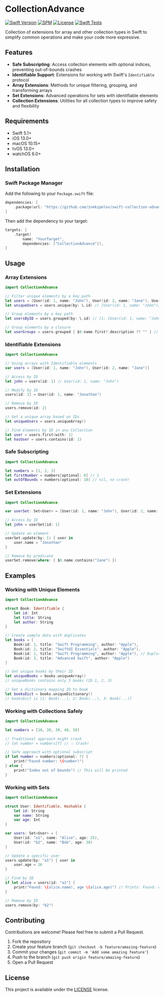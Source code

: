 # CollectionAdvance

[![Swift Version](https://img.shields.io/badge/Swift-5.1+-orange.svg)](https://swift.org/)
[![SPM](https://img.shields.io/badge/SPM-compatible-brightgreen.svg)](https://swift.org/package-manager/)
[![License](https://img.shields.io/badge/license-MIT-blue.svg)](LICENSE)
[![Swift Tests](https://github.com/inekipelov/swift-collection-advance/actions/workflows/swift.yml/badge.svg)](https://github.com/inekipelov/swift-collection-advance/actions/workflows/swift.yml)

Collection of extensions for array and other collection types in Swift to simplify common operations and make your code more expressive.

## Features

- **Safe Subscripting**: Access collection elements with optional indices, preventing out-of-bounds crashes
- **Identifiable Support**: Extensions for working with Swift's `Identifiable` protocol
- **Array Extensions**: Methods for unique filtering, grouping, and transforming arrays
- **Set Extensions**: Advanced operations for sets with identifiable elements
- **Collection Extensions**: Utilities for all collection types to improve safety and flexibility

## Requirements

- Swift 5.1+
- iOS 13.0+
- macOS 10.15+
- tvOS 13.0+
- watchOS 6.0+

## Installation

### Swift Package Manager

Add the following to your `Package.swift` file:

```swift
dependencies: [
    .package(url: "https://github.com/inekipelov/swift-collection-advance.git", from: "0.1.0")
]
```

Then add the dependency to your target:

```swift
targets: [
    .target(
        name: "YourTarget",
        dependencies: ["CollectionAdvance"]),
]
```

## Usage

### Array Extensions

```swift
import CollectionAdvance

// Filter unique elements by a key path
let users = [User(id: 1, name: "John"), User(id: 2, name: "Jane"), User(id: 1, name: "John")]
let uniqueUsers = users.unique(by: \.id) // [User(id: 1, name: "John"), User(id: 2, name: "Jane")]

// Group elements by a key path
let usersByID = users.grouped(by: \.id) // [1: [User(id: 1, name: "John"), User(id: 1, name: "John")], 2: [User(id: 2, name: "Jane")]]

// Group elements by a closure
let userGroups = users.grouped { $0.name.first?.description ?? "" } // ["J": [User(id: 1, name: "John"), User(id: 2, name: "Jane"), User(id: 1, name: "John")]]
```

### Identifiable Extensions

```swift
import CollectionAdvance

// Using arrays with Identifiable elements
var users = [User(id: 1, name: "John"), User(id: 2, name: "Jane")]

// Access by ID
let john = users[id: 1] // User(id: 1, name: "John")

// Modify by ID
users[id: 1] = User(id: 1, name: "Jonathan")

// Remove by ID
users.remove(id: 2)

// Get a unique array based on IDs
let uniqueUsers = users.uniqueArray()

// Find elements by ID in any Collection
let user = users.first(with: 1)
let hasUser = users.contains(id: 1)
```

### Safe Subscripting

```swift
import CollectionAdvance

let numbers = [1, 2, 3]
let firstNumber = numbers[optional: 0] // 1
let outOfBounds = numbers[optional: 10] // nil, no crash!
```

### Set Extensions

```swift
import CollectionAdvance

var userSet: Set<User> = [User(id: 1, name: "John"), User(id: 2, name: "Jane")]

// Access by ID
let john = userSet[id: 1]

// Update an element
userSet.update(by: 1) { user in
    user.name = "Jonathan"
}

// Remove by predicate
userSet.remove(where: { $0.name.contains("Jane") })
```

## Examples

### Working with Unique Elements

```swift
import CollectionAdvance

struct Book: Identifiable {
    let id: Int
    let title: String
    let author: String
}

// Create sample data with duplicates
let books = [
    Book(id: 1, title: "Swift Programming", author: "Apple"),
    Book(id: 2, title: "SwiftUI Essentials", author: "Apple"),
    Book(id: 1, title: "Swift Programming", author: "Apple"), // Duplicate ID
    Book(id: 3, title: "Advanced Swift", author: "Apple")
]

// Get unique books by their ID
let uniqueBooks = books.uniqueArray()
// uniqueBooks contains only 3 books (ID 1, 2, 3)

// Get a dictionary mapping ID to book
let booksDict = books.uniqueDictionary()
// booksDict is [1: Book(...), 2: Book(...), 3: Book(...)]
```

### Working with Collections Safely

```swift
import CollectionAdvance

let numbers = [10, 20, 30, 40, 50]

// Traditional approach might crash
// let number = numbers[7] // 💥 Crash!

// Safe approach with optional subscript
if let number = numbers[optional: 7] {
    print("Found number: \(number)")
} else {
    print("Index out of bounds") // This will be printed
}
```

### Working with Sets

```swift
import CollectionAdvance

struct User: Identifiable, Hashable {
    let id: String
    var name: String
    var age: Int
}

var users: Set<User> = [
    User(id: "a1", name: "Alice", age: 25),
    User(id: "b2", name: "Bob", age: 30)
]

// Update a specific user
users.update(by: "a1") { user in
    user.age = 26
}

// Find by ID
if let alice = users[id: "a1"] {
    print("Found: \(alice.name), age \(alice.age)") // Prints: Found: Alice, age 26
}

// Remove by ID
users.remove(by: "b2")
```

## Contributing

Contributions are welcome! Please feel free to submit a Pull Request.

1. Fork the repository
2. Create your feature branch (`git checkout -b feature/amazing-feature`)
3. Commit your changes (`git commit -m 'Add some amazing feature'`)
4. Push to the branch (`git push origin feature/amazing-feature`)
5. Open a Pull Request

## License

This project is available under the [LICENSE](LICENSE) license.
